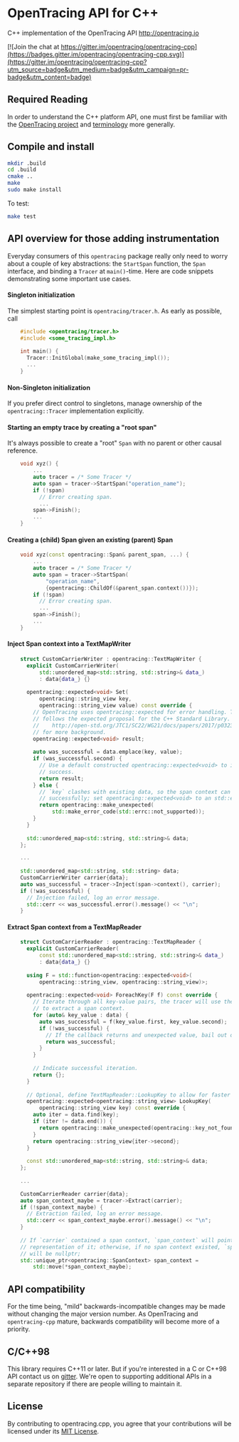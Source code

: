 # OpenTracing API for C++
C++ implementation of the OpenTracing API http://opentracing.io

[![Join the chat at https://gitter.im/opentracing/opentracing-cpp](https://badges.gitter.im/opentracing/opentracing-cpp.svg)](https://gitter.im/opentracing/opentracing-cpp?utm_source=badge&utm_medium=badge&utm_campaign=pr-badge&utm_content=badge)

## Required Reading

In order to understand the C++ platform API, one must first be familiar with the
[OpenTracing project](http://opentracing.io) and
[terminology](http://opentracing.io/documentation/pages/spec) more generally. 

## Compile and install

```bash
mkdir .build
cd .build
cmake ..
make
sudo make install
```

To test:

```bash
make test
```

## API overview for those adding instrumentation

Everyday consumers of this `opentracing` package really only need to worry
about a couple of key abstractions: the `StartSpan` function, the `Span`
interface, and binding a `Tracer` at `main()`-time. Here are code snippets
demonstrating some important use cases.

#### Singleton initialization

The simplest starting point is `opentracing/tracer.h`. As early as possible, call

```cpp
    #include <opentracing/tracer.h>
    #include <some_tracing_impl.h>
    
    int main() {
      Tracer::InitGlobal(make_some_tracing_impl());
      ...
    }
```

#### Non-Singleton initialization

If you prefer direct control to singletons, manage ownership of the
`opentracing::Tracer` implementation explicitly.

#### Starting an empty trace by creating a "root span"

It's always possible to create a "root" `Span` with no parent or other causal
reference.

```cpp
    void xyz() {
        ...
        auto tracer = /* Some Tracer */
        auto span = tracer->StartSpan("operation_name");
        if (!span)
          // Error creating span.
          ...
        span->Finish();
        ...
    }
```

#### Creating a (child) Span given an existing (parent) Span

```cpp
    void xyz(const opentracing::Span& parent_span, ...) {
        ...
        auto tracer = /* Some Tracer */
        auto span = tracer->StartSpan(
            "operation_name",
            {opentracing::ChildOf(&parent_span.context())});
        if (!span)
          // Error creating span.
          ...
        span->Finish();
        ...
    }
```

#### Inject Span context into a TextMapWriter

```cpp
    struct CustomCarrierWriter : opentracing::TextMapWriter {
      explicit CustomCarrierWriter(
          std::unordered_map<std::string, std::string>& data_)
          : data{data_} {}
    
      opentracing::expected<void> Set(
          opentracing::string_view key,
          opentracing::string_view value) const override {
        // OpenTracing uses opentracing::expected for error handling. This closely
        // follows the expected proposal for the C++ Standard Library. See
        //    http://open-std.org/JTC1/SC22/WG21/docs/papers/2017/p0323r3.pdf
        // for more background.
        opentracing::expected<void> result;
    
        auto was_successful = data.emplace(key, value);
        if (was_successful.second) {
          // Use a default constructed opentracing::expected<void> to indicate
          // success.
          return result;
        } else {
          // `key` clashes with existing data, so the span context can't be encoded
          // successfully; set opentracing::expected<void> to an std::error_code.
          return opentracing::make_unexpected(
              std::make_error_code(std::errc::not_supported));
        }
      }
    
      std::unordered_map<std::string, std::string>& data;
    };

    ...
    
    std::unordered_map<std::string, std::string> data;
    CustomCarrierWriter carrier{data};
    auto was_successful = tracer->Inject(span->context(), carrier);
    if (!was_successful) {
      // Injection failed, log an error message.
      std::cerr << was_successful.error().message() << "\n";
    }
```

#### Extract Span context from a TextMapReader

```cpp
    struct CustomCarrierReader : opentracing::TextMapReader {
      explicit CustomCarrierReader(
          const std::unordered_map<std::string, std::string>& data_)
          : data{data_} {}
    
      using F = std::function<opentracing::expected<void>(
          opentracing::string_view, opentracing::string_view)>;
    
      opentracing::expected<void> ForeachKey(F f) const override {
        // Iterate through all key-value pairs, the tracer will use the relevant keys
        // to extract a span context.
        for (auto& key_value : data) {
          auto was_successful = f(key_value.first, key_value.second);
          if (!was_successful) {
            // If the callback returns and unexpected value, bail out of the loop.
            return was_successful;
          }
        }
    
        // Indicate successful iteration.
        return {};
      }
    
      // Optional, define TextMapReader::LookupKey to allow for faster extraction.
      opentracing::expected<opentracing::string_view> LookupKey(
          opentracing::string_view key) const override {
        auto iter = data.find(key);
        if (iter != data.end()) {
          return opentracing::make_unexpected(opentracing::key_not_found_error);
        }
        return opentracing::string_view{iter->second};
      }
    
      const std::unordered_map<std::string, std::string>& data;
    };
    
    ...

    CustomCarrierReader carrier{data};
    auto span_context_maybe = tracer->Extract(carrier);
    if (!span_context_maybe) {
      // Extraction failed, log an error message.
      std::cerr << span_context_maybe.error().message() << "\n";
    }
  
    // If `carrier` contained a span context, `span_context` will point to a
    // representation of it; otherwise, if no span context existed, `span_context`
    // will be nullptr;
    std::unique_ptr<opentracing::SpanContext> span_context =
        std::move(*span_context_maybe);
```

## API compatibility

For the time being, "mild" backwards-incompatible changes may be made without
changing the major version number. As OpenTracing and `opentracing-cpp` mature,
backwards compatibility will become more of a priority.

## C/C++98

This library requires C++11 or later. But if you're interested in a C or C++98
API contact us on [gitter](https://gitter.im/opentracing/opentracing-cpp?utm_source=badge&utm_medium=badge&utm_campaign=pr-badge&utm_content=badge).
We're open to supporting additional APIs in a separate repository if there are
people willing to maintain it.

## License

By contributing to opentracing.cpp, you agree that your contributions will be licensed under its [MIT License](https://github.com/opentracing/opentracing-cpp/blob/master/LICENSE).

